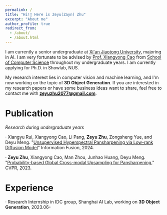 ```yaml
---
permalink: /
title: "Hi!👋 Here is Zeyu(Zayn) Zhu"
excerpt: "About me"
author_profile: true
redirect_from: 
  - /about/
  - /about.html
---
```


I am currently a senior undergraduate at [Xi'an Jiaotong University](http://en.xjtu.edu.cn), majoring in AI. I am very fortunate to be advised by [Prof. Xiangyong Cao](https://gr.xjtu.edu.cn/en/web/caoxiangyong/home) from [School of Computer Science](http://www.cs.xjtu.edu.cn) throughout my undergraduate years. I am currently applying for Ph.D. in Showlab, NUS.

My research interest lies in computer vision and machine learning, and I'm now working on the topic of **3D Object Generation**. If you are interested in my research papers or have some business ideas want to share, feel free to contact me with **zeyuzhu2077@gmail.com**.

Publication
======
*Research during undergraduate years*

· Xiangyu Rui, Xiangyong Cao, Li Pang, **Zeyu Zhu**, Zongsheng Yue, and Deyu Meng. "[Unsupervised Hyperspectral Pansharpening via Low-rank Diffusion Model](https://www.sciencedirect.com/science/article/abs/pii/S1566253524001039)" Information Fusion, 2024.

· **Zeyu Zhu**, Xiangyong Cao, Man Zhou, Junhao Huang, Deyu Meng. "[Probability-based Global Cross-modal Upsampling for Pansharpening.](https://openaccess.thecvf.com/content/CVPR2023/papers/Zhu_Probability-Based_Global_Cross-Modal_Upsampling_for_Pansharpening_CVPR_2023_paper.pdf)" CVPR, 2023.

Experience
======
· Research Internship in IDC group, Shanghai AI Lab, working on **3D Object Generation**, 2023.06-
